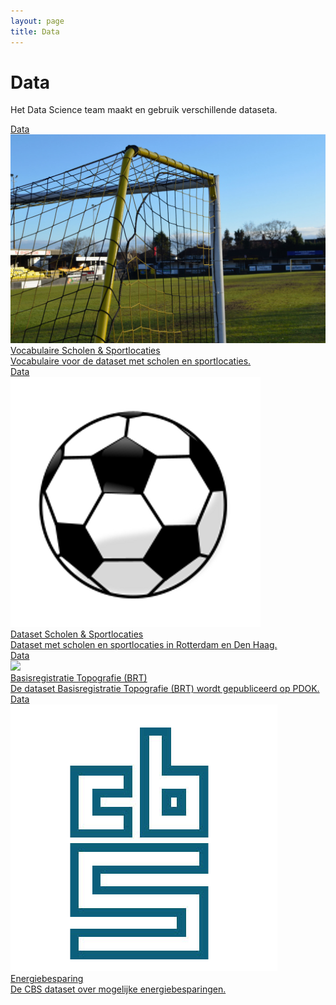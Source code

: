 ```yaml
---
layout: page
title: Data
---
```

# Data

Het Data Science team maakt en gebruik verschillende dataseta.

<div class="cards-wrapper">
  <a href="haal-centraal-vocab">
    <div class="card">
      <div class="card-type">Data</div>
      <img class="card-image" src="/assets/images/voetbal.jpg">
      <div class="card-title">Vocabulaire Scholen &amp; Sportlocaties</div>
      <div class="card-description">Vocabulaire voor de dataset met scholen en sportlocaties.</div>
    </div>
  </a>
  <a href="https://kadaster.triply.cc/haal-centraal/scholen-sportlocaties">
    <div class="card">
      <div class="card-type">Data</div>
      <img class="card-image" src="/assets/images/voetbal.png">
      <div class="card-title">Dataset Scholen &amp; Sportlocaties</div>
      <div class="card-description">Dataset met scholen en sportlocaties in Rotterdam en Den Haag.</div>
    </div>
  </a>
  <a href="https://www.pdok.nl/introductie/-/article/basisregistratie-topografie-brt-topnl">
    <div class="card">
      <div class="card-type">Data</div>
      <img class="card-image" src="/assets/images/nederland-provincies.png">
      <div class="card-title">Basisregistratie Topografie (BRT)</div>
      <div class="card-description">De dataset Basisregistratie Topografie (BRT) wordt gepubliceerd op PDOK.</div>
    </div>
  </a>
  <a href="https://data.pldn.nl/cbs/energiebesparing">
    <div class="card">
      <div class="card-type">Data</div>
      <img class="card-image" src="/assets/images/cbs-logo.png">
      <div class="card-title">Energiebesparing</div>
      <div class="card-description">De CBS dataset over mogelijke energiebesparingen.</div>
    </div>
  </a>
</div>
